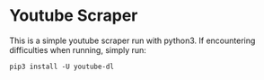 # Youtube Scraper

This is a simple youtube scraper run with python3. If encountering difficulties when running, simply run:
    
    pip3 install -U youtube-dl